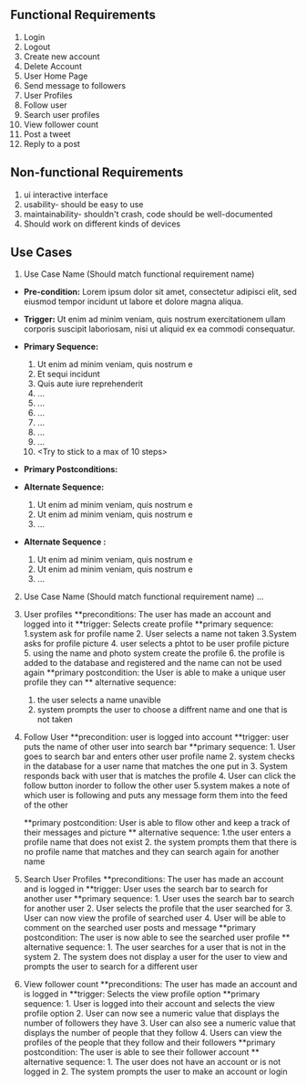 ## Functional Requirements

1. Login
2. Logout
3. Create new account
4. Delete Account
5. User Home Page
6. Send message to followers
7. User Profiles
8.  Follow user
9. Search user profiles
10. View follower count
11. Post a tweet 
12. Reply to a post 

## Non-functional Requirements

1. ui interactive interface 
2. usability- should be easy to use
3. maintainability- shouldn't crash, code should be well-documented
4. Should work on different kinds of devices

## Use Cases

1. Use Case Name (Should match functional requirement name)
- **Pre-condition:** <can be a list or short description> Lorem ipsum dolor sit amet, consectetur adipisci elit, sed eiusmod tempor incidunt ut labore et dolore magna aliqua.

- **Trigger:** <can be a list or short description> Ut enim ad minim veniam, quis nostrum exercitationem ullam corporis suscipit laboriosam, nisi ut aliquid ex ea commodi consequatur. 

- **Primary Sequence:**
  
  1. Ut enim ad minim veniam, quis nostrum e
  2. Et sequi incidunt 
  3. Quis aute iure reprehenderit
  4. ... 
  5. ...
  6. ...
  7. ...
  8. ...
  9. ...
  10. <Try to stick to a max of 10 steps>

- **Primary Postconditions:** <can be a list or short description> 

- **Alternate Sequence:** <you can have more than one alternate sequence to describe multiple issues that may arise>
  
  1. Ut enim ad minim veniam, quis nostrum e
  2. Ut enim ad minim veniam, quis nostrum e
  3. ...

- **Alternate Sequence <optional>:** <you can have more than one alternate sequence to describe multiple issues that may arise>
  
  1. Ut enim ad minim veniam, quis nostrum e
  2. Ut enim ad minim veniam, quis nostrum e
  3. ...
2. Use Case Name (Should match functional requirement name)
   ...
1. User profiles
    **preconditions: The user has made an account and logged into it 
    **trigger: Selects create profile 
    **primary sequence:
	1.system ask for profile name 
	2. User selects a name not taken
	3.System asks for profile picture
	4. user selects a phtot to be user profile picture
	5. using the name and photo system create the profile 
	6. the profile is added to the database and registered and the name can not be used again
     **primary postcondition: the User is able to make a unique user profile they can 
     ** alternative sequence:
	1. the user selects a name unavible 
	2. system prompts the user to choose a diffrent name and one that is not taken
	
2. Follow User
	**precondition: user is logged into account 
	**trigger: user puts the name of other user into search bar
	**primary sequence:
		1. User goes to search bar and enters other user profile name
		2. system checks in the database for a user name that matches the one put in 
		3. System responds back with user that is matches the profile
		4. User can click the follow button inorder to follow the other user
		5.system makes a note of which user is following and puts any message form them into the feed of the other

	**primary postcondition: User is able to fllow other and keep a track of their messages and picture
	** alternative sequence:
		1.the user enters a profile name that does not exist 
		2. the system prompts them that there is no profile name that matches and they can search again for another name 

3. Search User Profiles
    **preconditions: The user has made an account and is logged in
    **trigger: User uses the search bar to search for another user
    **primary sequence:
        1. User uses the search bar to search for another user
        2. User selects the profile that the user searched for 
        3. User can now view the profile of searched user
        4. User will be able to comment on the searched user posts and message
     **primary postcondition: The user is now able to see the searched user profile
     ** alternative sequence:
        1. The user searches for a user that is not in the system
        2. The system does not display a user for the user to view and prompts the user to search for a different user

4. View follower count
    **preconditions: The user has made an account and is logged in
    **trigger: Selects the view profile option
    **primary sequence:
        1. User is logged into their account and selects the view profile option
        2. User can now see a numeric value that displays the number of followers they have
        3. User can also see a numeric value that displays the number of people that they follow
        4. Users can view the profiles of the people that they follow and their followers
     **primary postcondition: The user is able to see their follower account
     ** alternative sequence:
        1. The user does not have an account or is not logged in
        2. The system prompts the user to make an account or login


